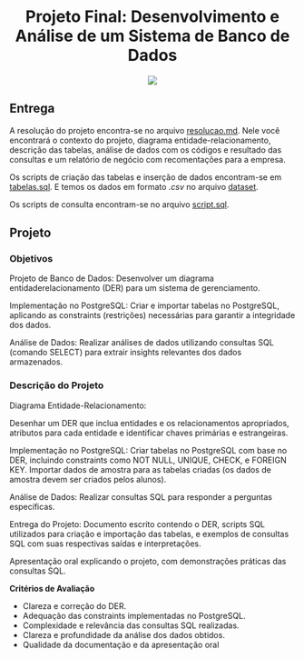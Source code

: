 <h1 align="center">
Projeto Final: Desenvolvimento e Análise de um Sistema de Banco de Dados 
</h1>

<p align="center">
<img src="https://img.shields.io/static/v1?label=Status&message=EM_ANDAMENTO&color=blue&style=for-the-badge"/>
</p>

## Entrega

A resolução do projeto encontra-se no arquivo [resolucao.md](https://github.com/felipeoliveirafranco/vem-ser-tech-dados/blob/main/modulo03/projeto-final/resolucao.md). Nele você encontrará o contexto do projeto, diagrama entidade-relacionamento, descrição das tabelas, análise de dados com os códigos e resultado das consultas e um relatório de negócio com recomentações para a empresa.

Os scripts de criação das tabelas e inserção de dados encontram-se em [tabelas.sql](https://github.com/felipeoliveirafranco/vem-ser-tech-dados/blob/main/modulo03/projeto-final/tabelas.sql). E temos os dados em formato *.csv* no arquivo [dataset](https://github.com/felipeoliveirafranco/vem-ser-tech-dados/tree/main/modulo03/projeto-final/dataset).

Os scripts de consulta encontram-se no arquivo [script.sql](https://github.com/felipeoliveirafranco/vem-ser-tech-dados/blob/main/modulo03/projeto-final/script.sql). 


## Projeto

### Objetivos

Projeto de Banco de Dados: Desenvolver um diagrama entidaderelacionamento (DER) para um sistema de gerenciamento.

Implementação no PostgreSQL: Criar e importar tabelas no PostgreSQL,
aplicando as constraints (restrições) necessárias para garantir a integridade
dos dados.

Análise de Dados: Realizar análises de dados utilizando consultas SQL
(comando SELECT) para extrair insights relevantes dos dados armazenados.

### Descrição do Projeto

Diagrama Entidade-Relacionamento:

Desenhar um DER que inclua entidades e os relacionamentos apropriados,
atributos para cada entidade e identificar chaves primárias e estrangeiras.

Implementação no PostgreSQL:
Criar tabelas no PostgreSQL com base no DER, incluindo constraints como
NOT NULL, UNIQUE, CHECK, e FOREIGN KEY.
Importar dados de amostra para as tabelas criadas (os dados de amostra
devem ser criados pelos alunos).

Análise de Dados:
Realizar consultas SQL para responder a perguntas específicas.

Entrega do Projeto:
Documento escrito contendo o DER, scripts SQL utilizados para criação e
importação das tabelas, e exemplos de consultas SQL com suas respectivas
saídas e interpretações.

Apresentação oral explicando o projeto, com demonstrações práticas das
consultas SQL.

**Critérios de Avaliação**

- Clareza e correção do DER.
- Adequação das constraints implementadas no PostgreSQL.
- Complexidade e relevância das consultas SQL realizadas.
- Clareza e profundidade da análise dos dados obtidos.
- Qualidade da documentação e da apresentação oral
